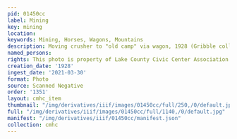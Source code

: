 ```yaml
---
pid: 01450cc
label: Mining
key: mining
location: 
keywords: Mining, Horses, Wagons, Mountains
description: Moving crusher to "old camp" via wagon, 1928 (Gribble collection)
named_persons: 
rights: This photo is property of Lake County Civic Center Association.
creation_date: '1928'
ingest_date: '2021-03-30'
format: Photo
source: Scanned Negative
order: '1351'
layout: cmhc_item
thumbnail: "/img/derivatives/iiif/images/01450cc/full/250,/0/default.jpg"
full: "/img/derivatives/iiif/images/01450cc/full/1140,/0/default.jpg"
manifest: "/img/derivatives/iiif/01450cc/manifest.json"
collection: cmhc
---
```

